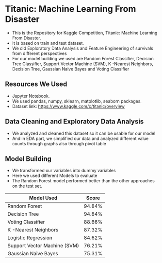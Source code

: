 # Titanic: Machine Learning From Disaster

* This is the Repository for Kaggle Competition, Titanic: Machine Learning From Disaster. 
* It is based on train and test dataset.
* We did Exploratory Data Analysis and Feature Engineering of survivals from different perspectives
* For our model building we used are Random Forest Classifier, Decision Tree Classifier, Support Vector Machine (SVM), K -Nearest Neighbors, Decision Tree, Gaussian Naive Bayes and Voting Classifier


## Resources We Used

* Jupyter Notebook.
* We used pandas, numpy, sklearn, matplotlib, seaborn packages.
* Dataset link: https://www.kaggle.com/c/titanic/overview


## Data Cleaning and Exploratory Data Analysis

* We analyzed and cleaned this dataset so it can be usable for our model
* And in EDA part, we simplified our data and analyzed different value counts through graphs also through pivot table


## Model Building

* We transformed our variables into dummy variables
* Here we used different Models to evaluate
* The Random Forest model performed better than the other approaches on the test set. 

Model Used| Score
------------ | -------------
Random Forest | 94.84%
Decision Tree	 | 94.84%
Voting Classifier	 | 88.66%
K -Nearest Neighbors	 | 87.32%
Logistic Regression	 | 84.62%
Support Vector Machine (SVM)	 | 76.21%
Gaussian Naive Bayes	 | 75.31%


